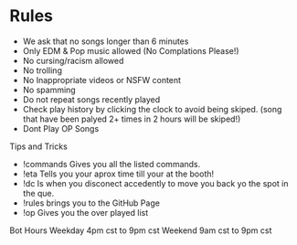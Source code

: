 # Rules
- We ask that no songs longer than 6 minutes
- Only EDM & Pop music allowed (No Complations Please!)
- No cursing/racism allowed
- No trolling
- No Inappropriate videos or NSFW content
- No spamming
- Do not repeat songs recently played
- Check play history by clicking the clock to avoid being skiped. (song that have been palyed 2+ times in 2 hours will be skiped!)
- Dont Play OP Songs

Tips and Tricks 

- !commands Gives you all the listed commands.
- !eta Tells you your aprox time till your at the booth!
- !dc Is when you disconect accedently to move you back yo the spot in the que.
- !rules brings you to the GitHub Page
- !op Gives you the over played list

Bot Hours
Weekday 4pm cst to 9pm cst
Weekend 9am cst to 9pm cst
